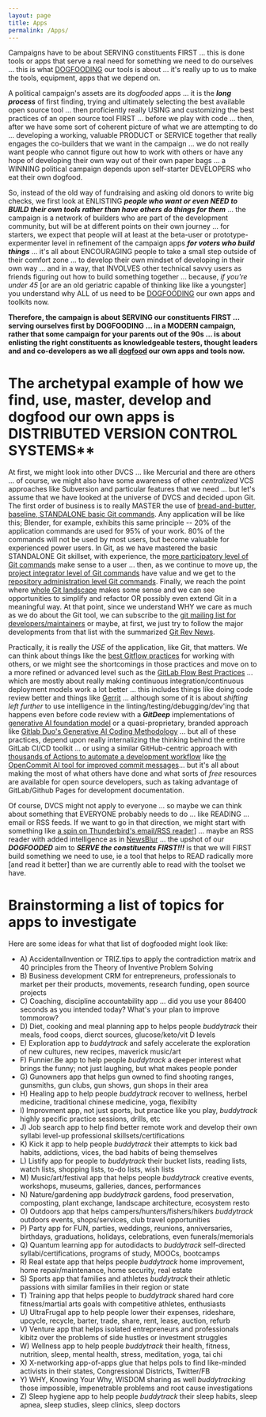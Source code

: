 ```yaml
---
layout: page
title: Apps
permalink: /Apps/
---
```


Campaigns have to be about SERVING constituents FIRST ... this is done tools or apps that serve a real need for something we need to do ourselves ... this is what [DOGFOODING](https://en.wikipedia.org/wiki/Eating_your_own_dog_food) our tools is about ... it's really up to us to make the tools, equipment, apps that we depend on.

A political campaign's assets are its *dogfooded* apps ... it is the ***long process*** of first finding, trying and ultimately selecting the best available open source tool ... then proficiently really USING and customizing the best practices of an open source tool FIRST ... before we play with code ... then, after we have some sort of coherent picture of what we are attempting to do ... developing a working, valuable PRODUCT or SERVICE together that really engages the co-builders that we want in the campaign ... we do not really want people who cannot figure out how to work with others or have any hope of developing their own way out of their own paper bags ... a WINNING political campaign depends upon self-starter DEVELOPERS who eat their own dogfood.

So, instead of the old way of fundraising and asking old donors to write big checks, we first look at ENLISTING ***people who want or even NEED to BUILD their own tools rather than have others do things for them*** ... the campaign is a network of builders who are part of the development community, but will be at different points on their own journey ... for starters, we expect that people will at least at the beta-user or prototype-expermenter level in refinement of the campaign apps ***for voters who build things*** ... it's all about ENCOURAGING people to take a small step outside of their comfort zone ... to develop their own mindset of developing in their own way ... and in a way, that INVOLVES other technical savvy users as friends figuring out how to build something together ... because, *if you're under 45* [or are an old geriatric capable of thinking like like a youngster] you understand why ALL of us need to be [DOGFOODING](https://en.wikipedia.org/wiki/Eating_your_own_dog_food) our own apps and toolkits now.

**Therefore, the campaign is about SERVING our constituents FIRST ... serving ourselves first by DOGFOODING ... in a MODERN campaign, rather that some campaign for your parents out of the 90s ... is about enlisting the right constituents as knowledgeable testers, thought leaders and and co-developers as we all [dogfood](https://en.wikipedia.org/wiki/Eating_your_own_dog_food) our own apps and tools now.** 


# The archetypal example of how we find, use, master, develop and dogfood our own apps is DISTRIBUTED VERSION CONTROL SYSTEMS**

At first, we might look into other DVCS ... like Mercurial and there are others ... of course, we might also have some awareness of other *centralized* VCS approaches like Subversion and particular features that we need ... but let's assume that we have looked at the universe of DVCS and decided upon Git.  The first order of business is to really MASTER the use of [bread-and-butter, baseline, STANDALONE basic Git commands](https://git-scm.com/docs/giteveryday#STANDALONE).  Any application will be like this; Blender, for example, exhibits this same principle -- 20% of the application commands are used for 95% of your work. 80% of the commands will not be used by most users, but become valuable for experienced power users.  In Git, as we have mastered the basic STANDALONE Git skillset, with experience, the [more participatory level of Git commands](https://git-scm.com/docs/giteveryday#_individual_developer_participant) make sense to a user ... then, as we continue to move up, the [project integrator level of Git commands](https://git-scm.com/docs/giteveryday#_integrator) have value and we get to the [repository administration level Git commands](https://git-scm.com/docs/giteveryday#_repository_administration).  Finally, we reach the point where [whole Git landscape](https://git-scm.com/book/en/v2) makes some sense and we can see opportunities to simplify and refactor OR possibly even extend Git in a meaningful way.  At that point, since we understand WHY we care as much as we do about the Git tool, we can subscribe to the [git mailing list for developers/maintainers](git@vger.kernel.org) or maybe, at first, we just try to follow the major developments from that list with the summarized [Git Rev News](https://git.github.io/rev_news/rev_news/).  

Practically, it is really the *USE* of the application, like Git, that matters. We can think about things like the [best Gitflow practices](https://www.gitkraken.com/learn/git/git-flow) for working with others, or we might see the shortcomings in those practices and move on to a more refined or advanced level such as the [GitLab Flow Best Practices](https://about.gitlab.com/topics/version-control/what-are-gitlab-flow-best-practices/) ... which are mostly about really making continuous integration/continuous deployment models work a lot better ... this includes things like doing code review better and things like [Gerrit](https://www.gerritcodereview.com/) ... although some of it is about *shifting left further* to use intelligence in the linting/testing/debugging/dev'ing that happens even before code review with a ***GitDeep*** implementations of [generative AI foundation model](https://www.connectedpapers.com/main/4f68e07c6c3173480053fd52391851d6f80d651b/On-the-Opportunities-and-Risks-of-Foundation-Models/graph) or a quasi-proprietary, branded approach like [Gitlab Duo's Generative AI Coding Methodology](https://about.gitlab.com/blog/2023/07/20/supercharge-productivity-with-gitlab-duo/) ... but all of these practices, depend upon really internalizing the thinking behind the entire GitLab CI/CD toolkit ... or using a similar GitHub-centric approach with [thousands of Actions to automate a development workflow](https://github.com/marketplace?type=actions&utm_campaign=2024Q2-Learning-Pathways&utm_medium=product&utm_source=github) like [the OpenCommit AI tool for improved commit messages](https://github.com/marketplace/actions/opencommit-improve-commits-with-ai)... but it's all about making the most of what others have done and what sorts of *free* resources are available for open source developers, such as taking advantage of GitLab/Github Pages for development documentation.

Of course, DVCS might not apply to everyone ... so maybe we can think about something that EVERYONE probably needs to do ... like READING ... email or RSS feeds.  If we want to go in that direction, we might start with something like [a spin on Thunderbird's email/RSS reader](https://developer.thunderbird.net/)] ... maybe an RSS reader with added intelligence as in [NewsBlur](https://github.com/BRUNOSolutions/NewsBlur) ... the upshot of our ***DOGFOODED*** aim to ***SERVE the constituents FIRST!!!*** is that we will FIRST build something we need to use, ie a tool that helps to READ radically more [and read it better] than we are currently able to read with the toolset we have.

# Brainstorming a list of topics for apps to investigate

Here are some ideas for what that list of dogfooded might look like:

* A) AccidentalInvention or TRIZ.tips to apply the contradiction matrix and 40 principles from the Theory of Inventive Problem Solving
* B) Business development CRM for entrepreneurs, professionals to market per their products, movements, research funding, open source projects
* C) Coaching, discipline accountability app ... did you use your 86400 seconds as you intended today? What's your plan to improve tommorow?
* D) Diet, cooking and meal planning app to helps people *buddytrack* their meals, food coops, dierct sources, glucose/keto/vit D levels
* E) Exploration app to *buddytrack* and safely accelerate the exploration of new cultures, new recipes, maverick music/art
* F) Funnier.Be app to help people *buddytrack* a deeper interest what brings the funny; not just laughing, but what makes people ponder
* G) Gunowners app that helps gun owned to find shooting ranges, gunsmiths, gun clubs, gun shows, gun shops in their area
* H) Healing app to help people *buddytrack* recover to wellness, herbel medicine, traditional chinese medicine, yoga, flexibilty
* I) Improvment app, not just sports, but practice like you play, *buddytrack* highly specific practice sessions, drills, etc
* J) Job search app to help find better remote work and develop their own syllabi level-up professional skillsets/certifications
* K) Kick it app to help people *buddytrack* their attempts to kick bad habits, addictions, vices, the bad habits of being themselves
* L) Listify app for people to *buddytrack* their bucket lists, reading lists, watch lists, shopping lists, to-do lists, wish lists
* M) Music/art/festival app that helps people *buddytrack* creative events, workshops, museums, galleries, dances, performances
* N) Nature/gardening app *buddytrack* gardens, food preservation, composting, plant exchange, landscape architecture, ecosystem resto 
* O) Outdoors app that helps campers/hunters/fishers/hikers *buddytrack* outdoors events, shops/services, club travel opportunities
* P) Party app for FUN, parties, weddings, reunions, anniversaries, birthdays, graduations, holidays, celebrations, even funerals/memorials
* Q) Quantum learning app for autodidacts to *buddytrack* self-directed syllabi/certifications, programs of study, MOOCs, bootcamps
* R) Real estate app that helps people *buddytrack* home improvement, home repair/maintenance, home security, real estate
* S) Sports app that families and athletes *buddytrack* their athletic passions with similar families in their region or state
* T) Training app that helps people to *buddytrack* shared hard core fitness/martial arts goals with competitive athletes, enthusiasts
* U) UltraFrugal app to help people lower their expenses, rideshare, upcycle, recycle, barter, trade, share, rent, lease, auction, refurb
* V) Venture app that helps isolated entrepreneurs and professionals kibitz over the problems of side hustles or investment struggles
* W) Wellness app to help people *buddytrack* their health, fitness, nutrition, sleep, mental health, stress, meditation, yoga, tai chi
* X) X-networking app-of-apps glue that helps pols to find like-minded activists in their states, Congressional Districts, Twitter/FB
* Y) WHY, Knowing Your Why, WISDOM sharing as well *buddytracking* those impossible, impenetrable problems and root cause investigations
* Z) Sleep hygiene app to help people *buddytrack* their sleep habits, sleep apnea, sleep studies, sleep clinics, sleep doctors
